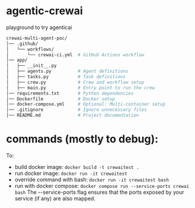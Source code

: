 # agentic-crewai
playground to try agenticai

``` bash
crewai-multi-agent-poc/
│── .github/
│   └── workflows/
│       └── crewai-ci.yml  # GitHub Actions workflow
│── app/
│   ├── __init__.py
│   ├── agents.py          # Agent definitions
│   ├── tasks.py           # Task definitions
│   ├── crew.py            # Crew and workflow setup
│   ├── main.py            # Entry point to run the crew
│── requirements.txt       # Python dependencies
│── Dockerfile             # Docker setup
│── docker-compose.yml     # Optional: Multi-container setup
│── .gitignore             # Ignore unnecessary files
│── README.md              # Project documentation
```


# commands (mostly to debug):
To:
- build docker image: `docker build -t crewaitest .`
- run docker image: `docker run -it crewaitest`
- override command with bash: `docker run -it crewaitest bash`
- run with docker compose: `docker compose run --service-ports crewai bash`  The --service-ports flag ensures that the ports exposed by your service (if any) are also mapped.